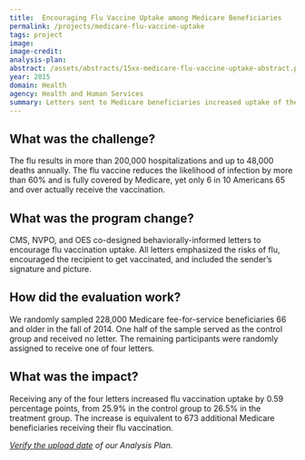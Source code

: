 ```yaml
---
title:  Encouraging Flu Vaccine Uptake among Medicare Beneficiaries
permalink: /projects/medicare-flu-vaccine-uptake
tags: project  
image: 
image-credit: 
analysis-plan: 
abstract: /assets/abstracts/15xx-medicare-flu-vaccine-uptake-abstract.pdf
year: 2015  
domain: Health
agency: Health and Human Services
summary: Letters sent to Medicare beneficiaries increased uptake of the flu vaccine.
---
```

## What was the challenge?

The flu results in more than 200,000 hospitalizations and up to 48,000 deaths annually. The flu vaccine reduces the likelihood of infection by more than 60% and is fully covered by Medicare, yet only 6 in 10 Americans 65 and over actually receive the vaccination. 

## What was the program change?

CMS, NVPO, and OES co-designed behaviorally-informed letters to encourage flu vaccination uptake. All letters emphasized the risks of flu, encouraged the recipient to get vaccinated, and included the sender’s signature and picture.

## How did the evaluation work?

We randomly sampled 228,000 Medicare fee-for-service beneficiaries 66 and older in the fall of 2014. One half of the sample served as the control group and received no letter. The remaining participants were randomly assigned to receive one of four letters. 

## What was the impact?

Receiving any of the four letters increased flu vaccination uptake by 0.59 percentage points, from 25.9% in the control group to 26.5% in the treatment group. The increase is equivalent to 673 additional Medicare beneficiaries receiving their flu vaccination.

<i><a href="https://github.com/gsa-oes/office-of-evaluation-sciences/tree/master/assets/analysis">Verify the upload date</a> of our Analysis Plan.</i>
